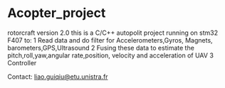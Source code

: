 # Acopter_project
rotorcraft version 2.0
this is a C/C++ autopolit project running on stm32 F407 to:
1 Read data and do filter for Accelerometers,Gyros, Magnets, barometers,GPS,Ultrasound
2 Fusing these data to estimate the pitch,roll,yaw,angular rate,position, velocity and acceleration of UAV
3 Controller

Contact: liao.guiqiu@etu.unistra.fr
